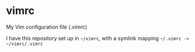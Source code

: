 # vimrc
My Vim configuration file (.vimrc)

I have this repository set up in `~/vimrc`, with a symlink mapping `~/.vimrc -> ~/vimrc/.vimrc`
